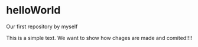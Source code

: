 # helloWorld
Our first repository by myself

This is a simple text.
We want to show how chages are made and comited!!!!
